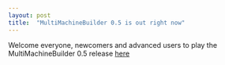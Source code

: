 ```yaml
---
layout: post
title:  "MultiMachineBuilder 0.5 is out right now"
---
```

Welcome everyone, newcomers and advanced users to play the MultiMachineBuilder 0.5 release [here](https://github.com/MultiMachineBuilder/MultiMachineBuilder/releases/tag/d0.5)